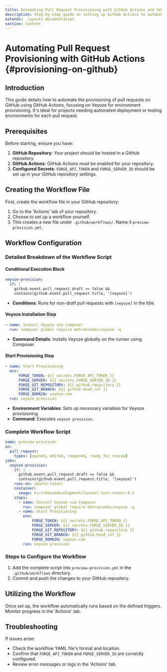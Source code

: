 ```yaml
---
title: Automating Pull Request Provisioning with GitHub Actions and Veyoze
description: Step-by-step guide on setting up GitHub Actions to automate pull request provisioning with Veyoze, streamlining deployment and testing processes.
extends: _layouts.documentation
section: content
---
```

# Automating Pull Request Provisioning with GitHub Actions {#provisioning-on-github}

## Introduction

This guide details how to automate the provisioning of pull requests on GitHub using GitHub Actions, focusing on Veyoze for environment provisioning. It's ideal for projects needing automated deployment or testing environments for each pull request.

## Prerequisites

Before starting, ensure you have:

1. **GitHub Repository**: Your project should be hosted in a GitHub repository.
2. **GitHub Actions**: GitHub Actions must be enabled for your repository.
3. **Configured Secrets**: `FORGE_API_TOKEN` and `FORGE_SERVER_ID` should be set up in your GitHub repository settings.

## Creating the Workflow File

First, create the workflow file in your GitHub repository:

1. Go to the 'Actions' tab of your repository.
2. Choose to set up a workflow yourself.
3. This creates a new file under `.github/workflows/`. Name it `preview-provision.yml`.

## Workflow Configuration

### Detailed Breakdown of the Workflow Script

#### Conditional Execution Block

```yaml
veyoze-provision:
  if: |
    github.event.pull_request.draft == false &&
    contains(github.event.pull_request.title, '[veyoze]')
```

- **Conditions**: Runs for non-draft pull requests with `[veyoze]` in the title.

#### Veyoze Installation Step

```yaml
- name: Install Veyoze via Composer
  run: composer global require mehrancodes/veyoze -q
```

- **Command Details**: Installs Veyoze globally on the runner using Composer.

#### Start Provisioning Step

```yaml
- name: Start Provisioning
  env:
      FORGE_TOKEN: ${{ secrets.FORGE_API_TOKEN }}
      FORGE_SERVER: ${{ secrets.FORGE_SERVER_ID }}
      FORGE_GIT_REPOSITORY: ${{ github.repository }}
      FORGE_GIT_BRANCH: ${{ github.head_ref }}
      FORGE_DOMAIN: veyoze.com
  run: veyoze provision
```

- **Environment Variables**: Sets up necessary variables for Veyoze provisioning.
- **Command**: Executes `veyoze provision`.

### Complete Workflow Script

```yaml
name: preview-provision
on:
  pull_request:
    types: [opened, edited, reopened, ready_for_review]
jobs:
  veyoze-provision:
    if: |
      github.event.pull_request.draft == false &&
      contains(github.event.pull_request.title, '[veyoze]')
    runs-on: ubuntu-latest
    container:
      image: kirschbaumdevelopment/laravel-test-runner:8.1
    steps:
      - name: Install Veyoze via Composer
        run: composer global require mehrancodes/veyoze -q
      - name: Start Provisioning
        env:
            FORGE_TOKEN: ${{ secrets.FORGE_API_TOKEN }}
            FORGE_SERVER: ${{ secrets.FORGE_SERVER_ID }}
            FORGE_GIT_REPOSITORY: ${{ github.repository }}
            FORGE_GIT_BRANCH: ${{ github.head_ref }}
            FORGE_DOMAIN: veyoze.com
        run: veyoze provision
```

### Steps to Configure the Workflow

1. Add the complete script into `preview-provision.yml` in the `.github/workflows` directory.
2. Commit and push the changes to your GitHub repository.

## Utilizing the Workflow

Once set up, the workflow automatically runs based on the defined triggers. Monitor progress in the 'Actions' tab.

## Troubleshooting

If issues arise:

- Check the workflow YAML file's format and location.
- Confirm that `FORGE_API_TOKEN` and `FORGE_SERVER_ID` are correctly configured.
- Review error messages or logs in the 'Actions' tab.
